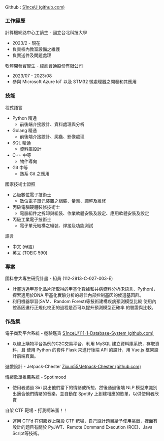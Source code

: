 Github : [S1nceU (github.com)](https://github.com/S1nceU)

### 工作經歷
計算機網路中心工讀生 - 國立台北科技大學
+ 2023/2 - 現在
+ 負責校內教室設備之維護
+ 負責送件及問題處理

軟體開發實習生 - 緯創資通股份有限公司
+ 2023/07 - 2023/08
+ 參與 Microsoft Azure IoT 以及 STM32 微處理器之開發和其應用

### 技能
程式語言
+ Python 精通
	+ 前後端介接設計、資料處理與分析
+ Golang 精通
	+ 前後端介接設計、爬蟲、影像處理
+ SQL 精通
	+ 資料庫設計
+ C++ 中等
	+ 物件導向
+ Git 中等
	+ 熟系 Git 之應用

國家技術士證照
+ 乙級數位電子技術士
	+ 數位電子單元裝置之組裝、量測、調整及維修
+ 丙級電腦硬體裝修技術士
	+ 電腦組件之拆卸與組裝、作業軟體安裝及設定、應用軟體安裝及設定
+ 丙級工業電子技術士
	+ 電子單元結構之組裝、焊接及功能測試

語言
+ 中文 (母語)
+ 英文 (TOEIC 590)
### 專案
國科會大專生研究計畫 - 組員
(112-2813-C-027-003-E)
+ 計畫透過甲基化晶片所取得的甲基化數據和共病資料分析(R語言、Python)，探索適用於DNA 甲基化實驗分析的最佳內部控制基因的候選基因群。
+ 利用機器學習(SVM、Random Forest)等技術建構疾病預測模型比較 使用內控基因進行正規化校正的過程是否可以提升預測模型正確率 的驗證與比較。

### 作品集
電子商務平台系統 - 邀驗鑑貨 [S1nceU/111-1-Database-System (github.com)](https://github.com/S1nceU/111-1-Database-System)
+ 以線上購物平台為例的C2C交易平台，利用 MySQL 建立資料庫系統，存取資料，且 使用 Python 的套件 Flask 來進行後端 API 的設計，用 Vue.js 框架設計前端頁面。

遊戲設計 - Jetpack-Chester [Zixun55/Jetpack-Chester (github.com)](https://github.com/Zixun55/Jetpack-Chester)


情緒歌單推薦系統 - Spotimood 
+ 使用者透過 Siri 說出他們當下的情緒或所想，然後通過後端 NLP 模型來識別出適合他們情緒的音樂，並自動在 Spotify 上創建相應的歌單，以供使用者欣賞

自架 CTF 靶場 - 打我啊笨蛋！！
+ 運用 CTFd 在伺服器上架設 CTF 靶場，自己設計題目給予使用挑戰，裡面有設計的題目有關於 PyJWT、Remote Command Execution (RCE)、Java Script等技術。




